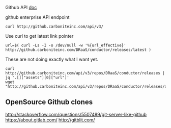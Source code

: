 Github API
[doc]( https://developer.github.com/v3/enterprise/ )

github enterprise API endpoint

```
curl http://github.carboniteinc.com/api/v3/
```

Use curl to get latest link pointer

```
url=$( curl -Ls -I -o /dev/null -w '%{url_effective}' http://github.carboniteinc.com/DRaaS/conductor/releases/latest )
```

These are not doing exactly what I want yet.

```
curl http://github.carboniteinc.com/api/v3/repos/DRaaS/conductor/releases | jq '.[]["assets"][0]["url"]'
wget "http://github.carboniteinc.com/api/v3/repos/DRaaS/conductor/releases/assets/13/conductor.rpm"
```

OpenSource Github clones
------------------------

http://stackoverflow.com/questions/5507489/git-server-like-github
https://about.gitlab.com/
http://gitblit.com/


<!-- vim: set autoindent expandtab sw=4 syntax=markdown: -->
